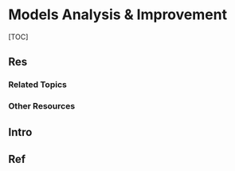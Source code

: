# Models Analysis & Improvement

[TOC]



## Res
### Related Topics


### Other Resources



## Intro



## Ref
